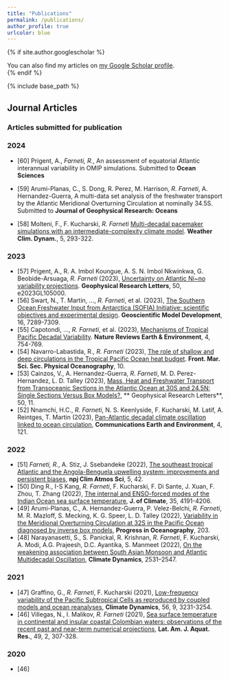 ```yaml
---
title: "Publications"
permalink: /publications/
author_profile: true
urlcolor: blue
---
```


{% if site.author.googlescholar %}
  <div class="wordwrap">You can also find my articles on <a href="{{site.author.googlescholar}}">my Google Scholar profile</a>.</div>
{% endif %}

{% include base_path %}

## Journal Articles

### Articles submitted for publication



### 2024

* [60] Prigent, A., *Farneti, R.*, An assessment of equatorial Atlantic interannual variability in OMIP simulations. Submitted to **Ocean Sciences**

* [59] Arumi-Planas, C., S. Dong, R. Perez, M. Harrison, *R. Farneti*, A. Hernandez-Guerra, A multi-data set analysis of the freshwater transport by the Atlantic Meridional Overturning Circulation at nominally 34.5S. Submitted to **Journal of Geophysical Research: Oceans**

* [58] Molteni, F., F. Kucharski, *R. Farneti* [Multi-decadal pacemaker simulations with an intermediate-complexity climate model](https://doi.org/10.5194/wcd-5-293-2024). **Weather Clim. Dynam.**, 5, 293-322.

### 2023

* [57] Prigent, A., R. A. Imbol Koungue, A. S. N. Imbol Nkwinkwa, G. Beobide-Arsuaga, *R. Farneti* (2023), [Uncertainty on Atlantic Ni\~no variability projections](https://agupubs.onlinelibrary.wiley.com/doi/10.1029/2023GL105000). **Geophysical Research Letters**, 50, e2023GL105000.
* [56] Swart, N., T. Martin, ..., *R. Farneti*, et al. (2023), [The Southern Ocean Freshwater Input from Antarctica (SOFIA) Initiative: scientific objectives and experimental design](https://doi.org/10.5194/gmd-16-7289-2023). **Geoscientific Model Development**, 16, 7289-7309.
* [55] Capotondi, ..., *R. Farneti*, et al. (2023), [Mechanisms of Tropical Pacific Decadal Variability](https://doi.org/10.1038/s43017-023-00486-x). **Nature Reviews Earth & Environment**, 4, 754-769.
* [54] Navarro-Labastida, R., *R. Farneti* (2023), [The role of shallow and deep circulations in the Tropical Pacific Ocean heat budget](https://doi.org/10.3389/fmars.2023.1208052). **Front. Mar. Sci. Sec. Physical Oceanography**, 10.
* [53] Cainzos, V., A. Hernandez-Guerra, *R. Farneti*, M. D. Perez-Hernandez, L. D. Talley (2023), [Mass, Heat and Freshwater Transport from Transoceanic Sections in the Atlantic Ocean at 30S and 24.5N: Single Sections Versus Box Models?](https://doi.org/10.1029/2023GL103412), ** Geophysical Research Letters**, 50, 11.
* [52] Nnamchi, H.C., *R. Farneti*, N. S. Keenlyside, F. Kucharski, M. Latif, A. Reintges, T. Martin (2023), [Pan-Atlantic decadal climate oscillation linked to ocean circulation](https://doi.org/10.1038/s43247-023-00781-x), **Communications Earth and Environment**, 4, 121.

### 2022
* [51] *Farneti, R.*, A. Stiz, J. Ssebandeke (2022), [The southeast tropical Atlantic and the Angola-Benguela upwelling system: improvements and persistent biases](https://doi.org/10.1175/JCLI-D-21-0403.1), **npj Clim Atmos Sci**, 5, 42.
* [50] Ding R., I-S Kang, *R. Farneti*, F. Kucharski, F. Di Sante, J. Xuan, F. Zhou, T. Zhang (2022), [The internal and ENSO-forced modes of the Indian Ocean sea surface temperature](https://doi.org/10.1175/JCLI-D-21-0403.1), **J. of Climate**, 35, 4191-4206.
* [49] Arumi-Planas, C., A. Hernandez-Guerra, P. Velez-Belchi, *R. Farneti*, M. R. Mazloff, S. Mecking, K. G. Speer, L. D. Talley (2022), [Variability in the Meridional Overturning Circulation at 32S in the Pacific Ocean diagnosed by inverse box models](https://doi.org/10.1016/j.pocean.2022.102780), **Progress in Oceanography**, 203.
* [48] Narayanasetti, S., S. Panickal, R. Krishnan, *R. Farneti*, F. Kucharski, A. Modi, A.G. Prajeesh, D.C. Ayantika, S. Manmeet (2022), [On the weakening association between South Asian Monsoon and Atlantic Multidecadal Oscillation](https://doi.org/10.1007/s00382-022-06224-1), **Climate Dynamics**, 2531–2547.

### 2021
* [47] Graffino, G., *R. Farneti*, F. Kucharski (2021), [Low-frequency variability of the Pacific Subtropical Cells as reproduced by coupled models and ocean reanalyses](), **Climate Dynamics**, 56, 9, 3231-3254.
* [46] Villegas, N., I. Malikov, *R. Farneti* (2021), [Sea surface temperature in continental and insular coastal Colombian waters: observations of the recent past and near-term numerical projections](), **Lat. Am. J. Aquat. Res.**, 49, 2, 307-328.

 ### 2020
 * [46]
